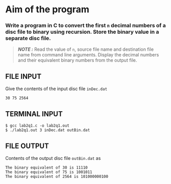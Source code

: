 # Aim of the program
### Write a program in C to convert the first `n` decimal numbers of a disc file to binary using recursion. Store the binary value in a separate disc file.
> *__NOTE :__* Read the value of `n`, source file name and destination file name from command line arguments. Display the decimal numbers and their equivalent binary numbers from the output file. 

## FILE INPUT
Give the contents of the input disc file `inDec.dat` 
```
30 75 2564
```
## TERMINAL INPUT
```console
$ gcc lab2q1.c -o lab2q1.out
$ ./lab2q1.out 3 inDec.dat outBin.dat
```
## FILE OUTPUT
Contents of the output disc file `outBin.dat` as
```
The binary equivalent of 30 is 11110
The binary equivalent of 75 is 1001011
The binary equivalent of 2564 is 101000000100
```
